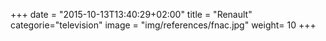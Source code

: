 +++
date = "2015-10-13T13:40:29+02:00"
title = "Renault"
categorie="television"
image = "img/references/fnac.jpg"
weight= 10
+++

